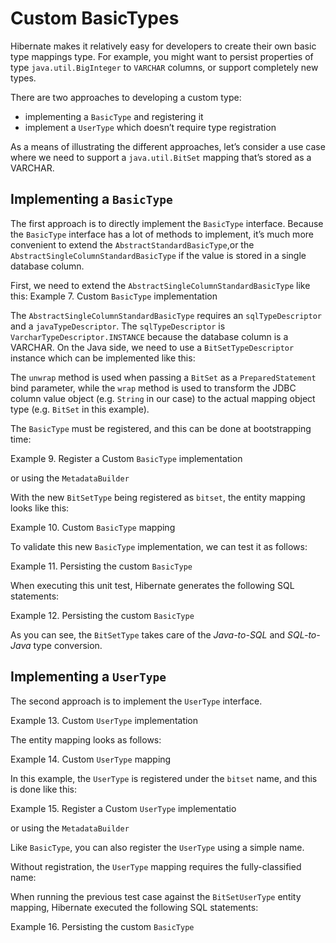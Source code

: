 # Custom BasicTypes

Hibernate makes it relatively easy for developers to create their own basic type mappings type.
For example, you might want to persist properties of type `java.util.BigInteger` to `VARCHAR` columns, or support completely new types.

There are two approaches to developing a custom type:


*   implementing a `BasicType` and registering it
*   implement a `UserType` which doesn&#8217;t require type registration
 
 As a means of illustrating the different approaches, let&#8217;s consider a use case where we need to support a `java.util.BitSet` mapping that&#8217;s stored as a VARCHAR.


## Implementing a `BasicType`

The first approach is to directly implement the `BasicType` interface.
Because the `BasicType` interface has a lot of methods to implement, it&#8217;s much more convenient to extend the `AbstractStandardBasicType`,or the `AbstractSingleColumnStandardBasicType` if the value is stored in a single database column.

First, we need to extend the `AbstractSingleColumnStandardBasicType` like this:
    Example 7. Custom `BasicType` implementation
   
The `AbstractSingleColumnStandardBasicType` requires an `sqlTypeDescriptor` and a `javaTypeDescriptor`.
The `sqlTypeDescriptor` is `VarcharTypeDescriptor.INSTANCE` because the database column is a VARCHAR.
On the Java side, we need to use a `BitSetTypeDescriptor` instance which can be implemented like this:

The `unwrap` method is used when passing a `BitSet` as a `PreparedStatement` bind parameter, while the `wrap` method is used to transform the JDBC column value object (e.g. `String` in our case) to the actual mapping object type (e.g. `BitSet` in this example).


The `BasicType` must be registered, and this can be done at bootstrapping time:





Example 9. Register a Custom `BasicType` implementation
  
  or using the `MetadataBuilder`



 With the new `BitSetType` being registered as `bitset`, the entity mapping looks like this:

  

Example 10. Custom `BasicType` mapping
  
To validate this new `BasicType` implementation, we can test it as follows:

Example 11. Persisting the custom `BasicType`
  

When executing this unit test, Hibernate generates the following SQL statements:

Example 12. Persisting the custom `BasicType`
  

As you can see, the `BitSetType` takes care of the _Java-to-SQL_ and _SQL-to-Java_ type conversion.

  ## Implementing a `UserType`

    

The second approach is to implement the `UserType` interface.

Example 13. Custom `UserType` implementation
 

The entity mapping looks as follows:

   
Example 14. Custom `UserType` mapping
 
In this example, the `UserType` is registered under the `bitset` name, and this is done like this:

Example 15. Register a Custom `UserType` implementatio

or using the `MetadataBuilder`

   
Like `BasicType`, you can also register the `UserType` using a simple name.

    
Without registration, the `UserType` mapping requires the fully-classified name:

   
When running the previous test case against the `BitSetUserType` entity mapping, Hibernate executed the following SQL statements:

Example 16. Persisting the custom `BasicType`
  